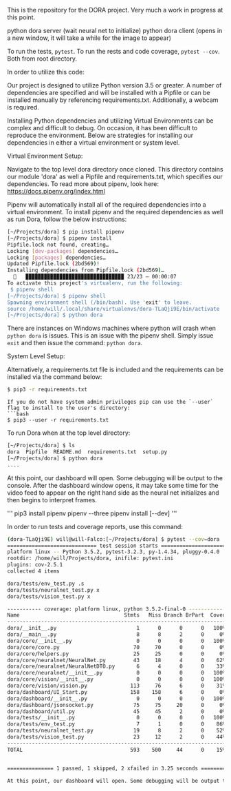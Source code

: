 This is the repository for the DORA project. Very much a work in progress at this point.

python dora server
(wait neural net to initialize)
python dora client
(opens in a new window, it will take a while for the image to appear)

To run the tests, `pytest`. To run the rests and code coverage, `pytest --cov`. Both from root directory.



In order to utilize this code:

Our project is designed to utilize Python version 3.5 or greater. A number of dependencies are specified and will be installed with a Pipfile or can be installed manually by referencing requirements.txt. Additionally, a webcam is required.

Installing Python dependencies and utilizing Virtual Environments can be complex and difficult to debug. On occasion, it has been difficult to reproduce the environment. Below are strategies for installing our dependencies in either a virtual environment or system level.

Virtual Environment Setup:

Navigate to the top level dora directory once cloned.
This directory contains our module 'dora' as well a Pipfile and requirements.txt, which specifies our dependencies.
To read more about pipenv, look here: https://docs.pipenv.org/index.html

Pipenv will automatically install all of the required dependencies into a virtual environment.
To install pipenv and the required dependencies as well as run Dora, follow the below instructions:

```bash
[~/Projects/dora] $ pip install pipenv
[~/Projects/dora] $ pipenv install
Pipfile.lock not found, creating…
Locking [dev-packages] dependencies…
Locking [packages] dependencies…
Updated Pipfile.lock (2bd569)!
Installing dependencies from Pipfile.lock (2bd569)…
  🐍   ▉▉▉▉▉▉▉▉▉▉▉▉▉▉▉▉▉▉▉▉▉▉▉▉▉▉▉▉▉▉▉▉ 23/23 — 00:00:07
To activate this project's virtualenv, run the following:
 $ pipenv shell
[~/Projects/dora] $ pipenv shell
Spawning environment shell (/bin/bash). Use 'exit' to leave.
source /home/will/.local/share/virtualenvs/dora-TLaQji9E/bin/activate
[~/Projects/dora] $ python dora
```
There are instances on Windows machines where python will crash when `python dora` is issues. This is an issue with the pipenv shell. Simply issue `exit` and then issue the command: `python dora`.

System Level Setup:

Alternatively, a requirements.txt file is included and the requirements can be installed via the command below:
```bash
$ pip3 -r requirements.txt
```
```
If you do not have system admin privileges pip can use the `--user` flag to install to the user's directory:
```bash
$ pip3 --user -r requirements.txt
```

To run Dora when at the top level directory:
```bash
[~/Projects/dora] $ ls
dora  Pipfile  README.md  requirements.txt  setup.py
[~/Projects/dora] $ python dora
....
```

At this point, our dashboard will open. Some debugging will be output to the console. After the dashboard window opens, it may take some time for the video feed to appear on the right hand side as the neural net initializes and then begins to interpret frames.

'''
pip3 install pipenv
pipenv --three
pipenv install [--dev]
'''

In order to run tests and coverage reports, use this command:
```bash
(dora-TLaQji9E) will@will-Falco:[~/Projects/dora] $ pytest --cov=dora
============================= test session starts =============================
platform linux -- Python 3.5.2, pytest-3.2.3, py-1.4.34, pluggy-0.4.0
rootdir: /home/will/Projects/dora, inifile: pytest.ini
plugins: cov-2.5.1
collected 4 items

dora/tests/env_test.py .s
dora/tests/neuralnet_test.py x
dora/tests/vision_test.py x

----------- coverage: platform linux, python 3.5.2-final-0 -----------
Name                                  Stmts   Miss Branch BrPart  Cover
-----------------------------------------------------------------------
dora/__init__.py                          1      0      0      0   100%
dora/__main__.py                          8      8      2      0     0%
dora/core/__init__.py                     0      0      0      0   100%
dora/core/core.py                        70     70      0      0     0%
dora/core/helpers.py                     25     25      0      0     0%
dora/core/neuralnet/NeuralNet.py         43     18      4      0    62%
dora/core/neuralnet/NeuralNetDTO.py       6      4      0      0    33%
dora/core/neuralnet/__init__.py           0      0      0      0   100%
dora/core/vision/__init__.py              0      0      0      0   100%
dora/core/vision/vision.py              113     76      6      0    31%
dora/dashboard/UI_Start.py              158    158      6      0     0%
dora/dashboard/__init__.py                0      0      0      0   100%
dora/dashboard/jsonsocket.py             75     75     20      0     0%
dora/dashboard/util.py                   45     45      2      0     0%
dora/tests/__init__.py                    0      0      0      0   100%
dora/tests/env_test.py                    7      1      0      0    86%
dora/tests/neuralnet_test.py             19      8      2      0    52%
dora/tests/vision_test.py                23     12      2      0    44%
-----------------------------------------------------------------------
TOTAL                                   593    500     44      0    15%


=============== 1 passed, 1 skipped, 2 xfailed in 3.25 seconds ================

At this point, our dashboard will open. Some debugging will be output to the console. After the dashboard window opens, it may take some time for the video feed to appear on the right hand side as the neural net initializes and then begins to interpret frames.

